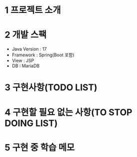 # 1 프로젝트 소개

# 2 개발 스팩
<ul>
	<li>Java Version : 17</li>
	<li>Framework : Spring(Boot 포함)</li>
	<li>View : JSP</li>
	<li>DB : MariaDB</li>
</ul>

# 3 구현사항(TODO LIST)


# 4 구현할 필요 없는 사항(TO STOP DOING LIST)

# 5 구현 중 학습 메모 

